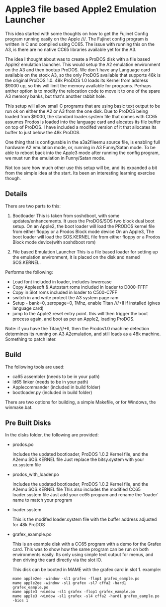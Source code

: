 # Apple3 file based Apple2 Emulation Launcher
This idea started with some thoughts on how to get the Fujinet Config program running easily on the Apple ///. The Fujinet config program is written in C and compiled using CC65. The issue with running this on the A3, is there are no native CC65 libraries available yet for the A3.

The idea I thought about was to create a ProDOS disk with a file based Apple2 emulation launcher. This would setup the A2 emulation environment on the A3 and then bootup ProDOS. We don't have any Language card available on the stock A3, so the only ProDOS available that supports 48k is the original ProDOS 1.0. 48k ProDOS 1.0 loads its Kernel from address $9000 up, so this will limit the memory available for programs. Perhaps anther option is to modify the relocation code to move it to one of the spare A3 memory banks, but that's another rabbit hole.

This setup will allow small C programs that are using basic text output to be run ok on either the A2 or A3 from the one disk. Due to ProDOS being loaded from $9000, the standard loader.system file that comes with CC65 assumes Prodos is loaded into the language card and alocates its file buffer on top of ProDOS. I have included a modifed version of it that allocates its buffer to just below the 48k ProDOS.

One thing that is configurable in the a3a2fileemu source file, is enabling full hardware A2 emulation mode, or, running in A3 Funny/Satan mode. To be able to reboot back into the Apple3 mode after running the config program, we must run the emulation in Funny/Satan mode.

Not too sure how much other use this setup will be, and its expanded a bit from the simple idea at the start. Its been an interesting learning exercise though.

## Details
There are two parts to this:
1. Bootloader
This is taken from soshdboot, with some updates/enhancements. It uses the ProDOS/SOS two block dual boot setup.
On an Apple2, the boot loader will load the PRODOS kernel file from either floppy or a Prodos Block mode device
On an Apple3, The boot loader will load the SOS.KERNEL file from either floppy or a Prodos Block mode device(with soshdboot rom)

2. File based Emulation Launcher
This is a file based loader for setting up the emulation environment, it is placed on the disk and named SOS.KERNEL.

Performs the following:
- Load font included in loader, includes lowercase
- Copy Applesoft & Autostart roms included in loader to D000-FFFF
- Copy in Slot roms included in loader to C500-C7FF
- switch in and write protect the A3 system page ram
- Setup - bank=0, zeropage=0, 1Mhz, enable Titan ///+II if installed (gives language card) 
- jump to the Apple2 reset entry point. this will then trigger the boot process again, and boot as per an Apple2, loading ProDOS.

Note: if you have the Titan///+II, then the Prodos1.0 machine detection determines its running on A3 A2emulation, and still loads as a 48k machine. Something to patch later.

## Build
The following tools are used:

  -  ca65 assembler (needs to be in your path)
  -  ld65 linker (needs to be in your path)
  -  Applecommander (included in build folder)
  -  bootloader.py (included in build folder)

There are two options for building, a simple Makefile, or for Windows, the winmake.bat. 

## Pre Built Disks
In the disks folder, the following are provided:
- prodos.po
  
  Includes the updated bootloader, ProDOS 1.0.2 Kernel file, and the A2emu SOS.KERNEL file
  Just replace the bitsy.system with your xx.system file
  
- prodos_with_loader.po
  
  Includes the updated bootloader, ProDOS 1.0.2 Kernel file, and the A2emu SOS.KERNEL file
  This also includes the modified CC65 loader.system file
  Just add your cc65 program and rename the 'loader' name to match your program

- loader.system
  
  This is the modifed loader.system file with the buffer address adjusted for 48k ProDOS

- grafex_example.po
  
  This is an example disk with a CC65 program with a demo for the Grafex card. This was to show how the same program can be run on both environments easily. Its only using simple text output for menus, and then driving the card directly via the slot IO.
  
  This disk can be booted in MAME with the grafex card in slot 1.
  example:
   ```
   mame apple2ee -window -sl1 grafex -flop1 grafex_eample.po
   mame apple2ee -window -sl1 grafex -sl7 cffa2 -hard1 grafex_eample.po
   mame apple3 -window -sl1 grafex -flop1 grafex_eample.po
   mame apple3 -window -sl1 grafex -sl4 cffa2 -hard1 grafex_eample.po -bios 1
   ```
